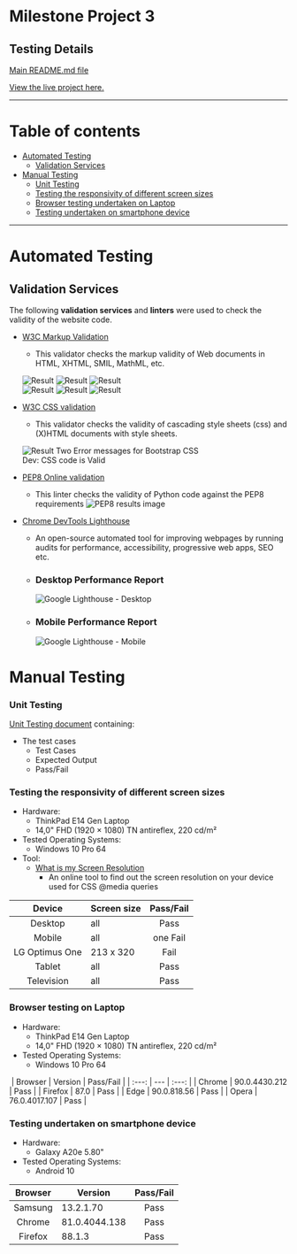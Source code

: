 Milestone Project 3
======

## **Testing Details** ##

[Main README.md file](https://github.com/Puksrevolution/milestone-project-3)

[View the live project here.](http://msp3-cookbook.herokuapp.com/)

---

    
# Table of contents

- [Automated Testing](#automated-testing)
  - [Validation Services](#validation-services)
- [Manual Testing](#manual-testing)
  - [Unit Testing](#unit-testing)
  - [Testing the responsivity of different screen sizes](#testing-the-responsivity-of-different-screen-sizes)
  - [Browser testing undertaken on Laptop](#browser-testing-undertaken-on-laptop)
  - [Testing undertaken on smartphone device](#testing-undertaken-on-smartphone-device)  

---

Automated Testing
======

## **Validation Services** ##

The following **validation services** and **linters** were used to check the validity of the website code.


- [W3C Markup Validation](https://validator.w3.org/) 
  - This validator checks the markup validity of Web documents in HTML, XHTML, SMIL, MathML, etc.

  ![Result](/Documentation/test/html-index-validator.png)
  ![Result](/Documentation/test/html-all_recipe-validator.png)
  ![Result](/Documentation/test/html-view_recipe-validator.png)  
  ![Result](/Documentation/test/html-signup-validator.png)
  ![Result](/Documentation/test/html-signin-validator.png)
  ![Result](/Documentation/test/html-add_recipe-validator.png)

- [W3C CSS validation](https://jigsaw.w3.org/css-validator/)
  - This validator checks the validity of cascading style sheets (css) and (X)HTML documents with style sheets.

  ![Result](/Documentation/test/css-validatior.png)
Two Error messages for Bootstrap CSS <br>
Dev: CSS code is Valid
  

- [PEP8 Online validation](http://pep8online.com)
  - This linter checks the validity of Python code against the PEP8 requirements
    ![PEP8 results image](/Documentation/test/pep8-online.png)

- [Chrome DevTools Lighthouse](https://developers.google.com/web/tools/lighthouse)
  - An open-source automated tool for improving webpages by running audits for performance, accessibility, progressive web apps, SEO etc.


  - ### **Desktop Performance Report** ###

    ![Google Lighthouse - Desktop](/Documentation/test/lighthouse-desktop.png)    
  

  - ### **Mobile Performance Report** ###

    ![Google Lighthouse - Mobile](/Documentation/test/lighthouse-mobile.png)

Manual Testing
======

### **Unit Testing** ###
[Unit Testing document](test/unit-testing.pdf) containing:
- The test cases
  - Test Cases  
  - Expected Output
  - Pass/Fail

### **Testing the responsivity of different screen sizes** ###

- Hardware:
    - ThinkPad E14 Gen Laptop 
    - 14,0" FHD (1920 × 1080) TN antireflex, 220 cd/m²    
- Tested Operating Systems:
   - Windows 10 Pro 64
- Tool:
    - [What is my Screen Resolution](http://whatismyscreenresolution.net/)
      - An online tool to find out the screen resolution on your device used for CSS @media queries   
   
| Device | Screen size | Pass/Fail |
| :---: | --- | :---: |
| Desktop | all | Pass |
| Mobile | all | one Fail |
| LG Optimus One | 213 x 320 | Fail |
| Tablet | all | Pass |
| Television | all | Pass |


### **Browser testing on Laptop** ###
- Hardware:
    - ThinkPad E14 Gen Laptop 
    - 14,0" FHD (1920 × 1080) TN antireflex, 220 cd/m²    
- Tested Operating Systems:
    - Windows 10 Pro 64

​
| Browser | Version | Pass/Fail |
| :---: | --- | :---: |
| Chrome | 90.0.4430.212 | Pass |
| Firefox | 87.0 | Pass |
| Edge | 90.0.818.56 | Pass |
| Opera | 76.0.4017.107 | Pass |

### **Testing undertaken on smartphone device** ###

- Hardware:
    - Galaxy A20e 5.80"
- Tested Operating Systems:    
    - Android 10

| Browser | Version | Pass/Fail |
| :---: | --- | :---: |
| Samsung |13.2.1.70 | Pass |
| Chrome | 81.0.4044.138 | Pass |
| Firefox | 88.1.3 | Pass |
